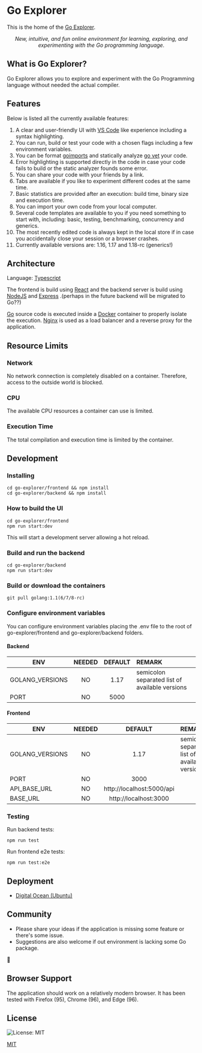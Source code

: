 # Go Explorer

This is the home of the [Go Explorer][website].

[website]: https://golangexplorer.org/

<div align="center"><i>New, intuitive, and fun online environment for learning, exploring, and experimenting with the 
Go programming language.</i></div>

## What is Go Explorer?

Go Explorer allows you to explore and experiment with the Go Programming language without needed the actual compiler.

## Features

Below is listed all the currently available features:

1. A clear and user-friendly UI with [VS Code] like experience including a syntax highlighting.
2. You can run, build or test your code with a chosen flags including a few environment variables.
3. You can be format [goimports] and statically analyze [go vet] your code.
4. Error highlighting is supported directly in the code in case your code fails to build or the static analyzer founds
   some error.
5. You can share your code with your friends by a link.
6. Tabs are available if you like to experiment different codes at the same time.
7. Basic statistics are provided after an execution: build time, binary size and execution time.
8. You can import your own code from your local computer.
9. Several code templates are available to you if you need something to start with, including:
   basic, testing, benchmarking, concurrency and generics.
10. The most recently edited code is always kept in the local store if in case you accidentally close your session or a
    browser crashes.
11. Currently available versions are: 1.16, 1.17 and 1.18-rc (generics!)

[VS Code]: https://github.com/microsoft/vscode

[goimports]: https://pkg.go.dev/golang.org/x/tools/cmd/goimports

[go vet]: https://pkg.go.dev/cmd/vet

## Architecture

Language: [Typescript][typescript]

The frontend is build using [React][react] and the backend server is build using [NodeJS][nodejs] and [Express][express]
.(perhaps in the future backend will be migrated to Go??)

[Go][go] source code is executed inside a [Docker][docker] container to properly isolate the execution.
[Nginx][nginx] is used as a load balancer and a reverse proxy for the application.

[typescript]: https://www.typescriptlang.org/

[react]: https://reactjs.org/

[nodejs]: https://nodejs.org/en/

[express]: https://expressjs.com/

[go]: https://go.dev/

[docker]: https://www.docker.com/

[nginx]: https://www.nginx.com/

## Resource Limits

### Network

No network connection is completely disabled on a container. Therefore, access to the outside world is blocked.

### CPU

The available CPU resources a container can use is limited.

### Execution Time

The total compilation and execution time is limited by the container.

## Development

### Installing

```
cd go-explorer/frontend && npm install
cd go-explorer/backend && npm install
```

### How to build the UI

```
cd go-explorer/frontend
npm run start:dev
```

This will start a development server allowing a hot reload.

### Build and run the backend

```
cd go-explorer/backend
npm run start:dev
```

### Build or download the containers

```
git pull golang:1.1(6/7/8-rc)
```

### Configure environment variables

You can configure environment variables placing the .env file to the root of go-explorer/frontend and
go-explorer/backend folders.

#### Backend

| ENV     | NEEDED |  DEFAULT  | REMARK                                         |
|---------|:------:|:---------:|:-----------------------------------------------|
| GOLANG_VERSIONS |   NO   | 1.17 | semicolon separated list of available versions |
| PORT    |   NO   |   5000    |                                                |

#### Frontend

| ENV             | NEEDED |          DEFAULT          | REMARK                                         |
|-----------------|:------:|:-------------------------:|:-----------------------------------------------|
| GOLANG_VERSIONS |   NO   |           1.17            | semicolon separated list of available versions |
| PORT            |   NO   |           3000            |                                                |
| API_BASE_URL    |   NO   | http://localhost:5000/api |                                                |
| BASE_URL        |   NO   |   http://localhost:3000   |                                                |

### Testing

Run backend tests:

```
npm run test
```

Run frontend e2e tests:

```
npm run test:e2e
```

## Deployment

* [Digital Ocean (Ubuntu)](https://www.digitalocean.com/products/droplets/)

## Community

* Please share your ideas if the application is missing some feature or there's some issue.
* Suggestions are also welcome if out environment is lacking some Go package.

:pray:

## Browser Support

The application should work on a relatively modern browser. It has been tested with Firefox (95), Chrome (96), and
Edge (96).

## License

![License: MIT](https://img.shields.io/badge/License-MIT-blue.svg)

[MIT](./LICENSE.md)
